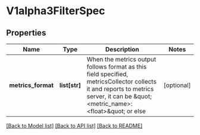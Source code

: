 # V1alpha3FilterSpec

## Properties
Name | Type | Description | Notes
------------ | ------------- | ------------- | -------------
**metrics_format** | **list[str]** | When the metrics output follows format as this field specified, metricsCollector collects it and reports to metrics server, it can be \&quot;&lt;metric_name&gt;: &lt;float&gt;\&quot; or else | [optional] 

[[Back to Model list]](../README.md#documentation-for-models) [[Back to API list]](../README.md#documentation-for-api-endpoints) [[Back to README]](../README.md)


